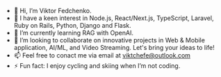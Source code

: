 - 👋 Hi, I’m Viktor Fedchenko.
- 👀 I have a keen interest in Node.js, React/Next.js, TypeScript, Laravel, Ruby on Rails, Python, Django and Flask.
- 🌱 I’m currently learning RAG with OpenAI.
- 💞️ I’m looking to collaborate on innovative projects in Web & Mobile application, AI/ML, and Video Streaming. Let's bring your ideas to life!
- 📫 Feel free to conact me via email at viktchefe@outlook.com
- ⚡ Fun fact: I enjoy cycling and skiing when I’m not coding.

<!---
viktchefe/viktchefe is a ✨ special ✨ repository because its `README.md` (this file) appears on your GitHub profile.
You can click the Preview link to take a look at your changes.
--->
